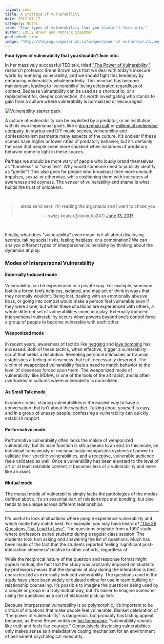 ```yaml
---
layout: post
title: A Critique of Vulnerability
date: 2017-07-17
category: Notes
lede: "Four types of vulnerability that you shouldn't lean into."
author: Emily Brown and Patrick Steadman
published: true
image: "http://staging.computerlab.io/images/power-of-vulnerability.png"
---
```


__Four types of vulnerability that you shouldn't lean into.__

In her massively successful TED talk, titled ["The Power of
Vulnerability,"](https://www.ted.com/talks/brene_brown_on_vulnerability)
research professor Brene Brown says that we deal with today’s insecure world by
numbing vulnerability, and we should fight this tendency by embracing
vulnerability wholeheartedly. This mindset has become mainstream, leading to
'vulnerability' being celebrated regardless of context. Because vulnerability
can be used as a shortcut to, or a replacement for, deeper connection, it's
worth investigating who stands to gain from a culture where vulnerability is
normalized or encouraged.

![Vulnerability starter pack](/images/vulnerability.jpg)

A culture of vulnerability can be exploited by a predator, or an institution
with its own impersonal goals, like a [drug rehab
cult](http://paleofuture.gizmodo.com/synanons-sober-utopia-how-a-drug-rehab-program-became-1562665776)
or [millennial underwear
company](https://www.racked.com/2017/3/14/14911228/thinx-miki-agrawal-health-care-branding).
In startup and DIY music scenes, vulnerability and confessionalism permeate
many aspects of the culture. It’s unclear if these scenes have higher or lower
rates of predatory behavior, but it’s certainly the case that people seem more
shocked when instances of predatory behavior come to light in these spaces.

Perhaps we should be more wary of people who loudly brand themselves as
"harmless" or "sensitive". Why would someone need to publicly identify as
"gentle"? This also goes for people who broadcast their more uncouth impulses,
sexual or otherwise, while cushioning them with indicators of awareness and
coyness. The veneer of vulnerability and shame is what builds the trust of
onlookers.

<br>
<center>
<blockquote class="twitter-tweet" data-lang="en"><p lang="en" dir="ltr">alexa send sext: i&#39;m reading the argonauts and i want to choke you</p>&mdash; swizz keats (@iluvbutts247) <a href="https://twitter.com/iluvbutts247/status/874733523881480192">June 13, 2017</a></blockquote>
<script async src="//platform.twitter.com/widgets.js" charset="utf-8"></script>
</center>
<br>

Finally, what does "vulnerability" even mean: is it all about disclosing
secrets, taking social risks, feeling helpless, or a combination? We can
analyze different types of interpersonal vulnerabilty by thinking about the
dynamics at play.

### Modes of Interpersonal Vulnerability

#### Externally Induced mode

Vulnerability can be experienced in a private way.  For example, someone lost
in a forest feels helpless, isolated, and may act or think in ways that they
normally wouldn’t. Being lost, dealing with an emotionally abusive boss, or
going into combat would make a person feel vulnerable even if they were alone,
but when these situations are experienced with others, a whole different set of
vulnerabilities come into play. Externally induced interpersonal vulnerability
occurs when powers beyond one’s control force a group of people to become
vulnerable with each other.

#### Weaponized mode

In recent years, awareness of tactics like
[negging](https://en.wikipedia.org/wiki/Negging) and [love
bombing](https://en.wikipedia.org/wiki/Love_bombing) has increased. Both of
these tactics, when effective, trigger a vulnerability script that seeks a
resolution. Revealing personal intimacies or traumas establishes a feeling of
closeness that isn't necessarily deserved. The victim of weaponized
vulnerability feels a need to match behavior to the level of closeness forced
upon them. The weaponized mode of vulnerability, like MDMA, is one of the tools
of the alt rapist, and is often overlooked in cultures where vulnerability is
normalized.

#### As Small Talk mode

In some circles, sharing vulnerabilities is the easiest way to have a
conversation that isn’t about the weather. Talking about yourself is easy, and
in a group of uneasy people, confessing a vulnerability can quickly establish
rapport.

#### Performative mode

Performative vulnerability often lacks the malice of weaponized vulnerability,
but its main function is still a means to an end. In this mode, an individual
consciously or unconsciously manipulates systems of power to validate their
specific vulnerabilities, and a receptive, vulnerable audience feels validated
as well. Once a vulnerability has been elevated to the level of art or at least
relatable content, it becomes less of a vulnerability and more like an asset.

#### Mutual mode

The mutual mode of vulnerability simply lacks the pathologies of the modes
defined above. It’s an essential part of relationships and bonding, but also
tends to be unique across different relationships.

<hr>

It's useful to look at situations where people experience vulnerability and
which mode they match best. For example, you may have heard of [“The 36
Questions That Lead to
Love”](https://www.nytimes.com/2015/01/11/fashion/no-37-big-wedding-or-small.html).
The questions originate from a 1997 study where professors paired students
during a regular class session. The students took turn asking and answering the
list of questions.  Much has been made of the fact that the students reported feeling
‘significant post-interaction closeness’ relative to other cohorts, regardless of 

While the reciprocal nature of the question and response format might appear
mutual, the fact that the study was arbitrarily imposed on students by
professors means that the dynamic at play during the interaction is best
characterized as externally induced vulnerability. The questions used in the
study have since been widely circulated online for use in team building or
relationship counseling. It’s possible to imagine the questions being used by a
couple or group in a truly mutual way, but it’s easier to imagine someone using
the questions as a sort of elaborate pick up line.

Because interpersonal vulnerability is so polymorphic, it’s important to be
critical of situations that make people feel vulnerable. Blanket celebration of
"the power of vulnerability" is dangerous, but probably has lasting appeal
because, as Brene Brown writes on [her homepage](http://brenebrown.com/),
"vulnerability sounds like truth and feels like courage." Compulsively
disclosing vulnerabilities only makes sense as a maladaptive coping mechanism
for an environment of permanent psychological insecurity.
